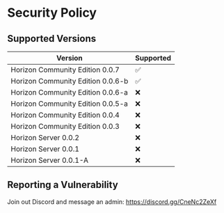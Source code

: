 # Security Policy

## Supported Versions

| Version | Supported          |
| ------- | ------------------ |
| Horizon Community Edition 0.0.7 | :white_check_mark: |
| Horizon Community Edition 0.0.6-b | :white_check_mark: |
| Horizon Community Edition 0.0.6-a | :x: |
| Horizon Community Edition 0.0.5-a | :x: |
| Horizon Community Edition 0.0.4 | :x: |
| Horizon Community Edition 0.0.3 | :x: |
| Horizon Server 0.0.2 | :x: |
| Horizon Server 0.0.1 | :x: |
| Horizon Server 0.0.1-A | :x: |


## Reporting a Vulnerability

Join out Discord and message an admin: https://discord.gg/CneNc2ZeXf

